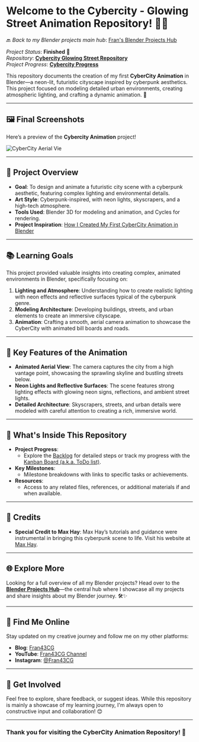 # Welcome to the Cybercity - Glowing Street Animation Repository! 🌆✨

🔙 _Back to my Blender projects main hub_: [Fran's Blender Projects Hub](https://github.com/ux-fran/blender-projects-main-hub-repo)

_Project Status_: **Finished** 🎉  
_Repository_: **[Cybercity Glowing Street Repository](https://github.com/ux-fran/cybercity-glowing-street-repo)**  
_Project Progress_: **[Cybercity Progress](https://github.com/users/ux-fran/projects/69)**  

This repository documents the creation of my first **CyberCity Animation** in Blender—a neon-lit, futuristic cityscape inspired by cyberpunk aesthetics. This project focused on modeling detailed urban environments, creating atmospheric lighting, and crafting a dynamic animation. 🎥

---

## 🖼️ Final Screenshots

Here’s a preview of the **Cybercity Animation** project!

![CyberCity Aerial Vie](https://github.com/user-attachments/assets/d0c134d5-8ec3-48b1-820b-1d0f1ec9cdb2)

---

## 🧩 Project Overview

- **Goal**: To design and animate a futuristic city scene with a cyberpunk aesthetic, featuring complex lighting and environmental details.
- **Art Style**: Cyberpunk-inspired, with neon lights, skyscrapers, and a high-tech atmosphere.
- **Tools Used**: Blender 3D for modeling and animation, and  Cycles for rendering.
- **Project Inspiration**: [How I Created My First CyberCity Animation in Blender](https://www.fran43cg.com/blog/2024/09/18/how-i-created-my-first-cybercity-animation-in-blender/)

---

## 📚 Learning Goals

This project provided valuable insights into creating complex, animated environments in Blender, specifically focusing on:

1. **Lighting and Atmosphere**: Understanding how to create realistic lighting with neon effects and reflective surfaces typical of the cyberpunk genre.
2. **Modeling Architecture**: Developing buildings, streets, and urban elements to create an immersive cityscape.
3. **Animation**: Crafting a smooth, aerial camera animation to showcase the CyberCity with animated bill boards and roads.

---

## 🎥 Key Features of the Animation

- **Animated Aerial View**: The camera captures the city from a high vantage point, showcasing the sprawling skyline and bustling streets below.
- **Neon Lights and Reflective Surfaces**: The scene features strong lighting effects with glowing neon signs, reflections, and ambient street lights.
- **Detailed Architecture**: Skyscrapers, streets, and urban details were modeled with careful attention to creating a rich, immersive world.

---

## 📌 What's Inside This Repository

- **Project Progress**:
  - Explore the [Backlog](https://github.com/users/ux-fran/projects/69) for detailed steps or track my progress with the [Kanban Board (a.k.a. ToDo list)](https://github.com/users/ux-fran/projects/69/views/2).
- **Key Milestones**:
  - Milestone breakdowns with links to specific tasks or achievements.
- **Resources**:
  - Access to any related files, references, or additional materials if and when available.

---

## 🙏 Credits

- **Special Credit to Max Hay**: Max Hay’s tutorials and guidance were instrumental in bringing this cyberpunk scene to life. Visit his website at [Max Hay](https://maxhayart.com).

---

## 🌐 Explore More

Looking for a full overview of all my Blender projects? Head over to the **[Blender Projects Hub](https://github.com/ux-fran/blender-projects-main-hub-repo)**—the central hub where I showcase all my projects and share insights about my Blender journey. 🛠️✨

---

## 🔗 Find Me Online

Stay updated on my creative journey and follow me on my other platforms:

- **Blog**: [Fran43CG](https://www.fran43cg.com)  
- **YouTube**: [Fran43CG Channel](https://www.youtube.com/@Fran43CG)  
- **Instagram**: [@Fran43CG](https://www.instagram.com/fran43cg/)  

---

## 🤝 Get Involved

Feel free to explore, share feedback, or suggest ideas. While this repository is mainly a showcase of my learning journey, I'm always open to constructive input and collaboration! 😊

---

### Thank you for visiting the CyberCity Animation Repository! 🎉
